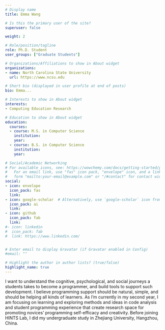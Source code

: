 ```yaml
---
# Display name
title: Emma Wang

# Is this the primary user of the site?
superuser: false

weight: 2

# Role/position/tagline
role: Ph.D. Student
user_groups: ["Graduate Students"]

# Organizations/Affiliations to show in About widget
organizations:
- name: North Carolina State University
  url: https://www.ncsu.edu

# Short bio (displayed in user profile at end of posts)
bio: Emma...

# Interests to show in About widget
interests:
- Computing Education Research

# Education to show in About widget
education:
  courses:
  - course: M.S. in Computer Science
    institution: 
    year: 
  - course: B.S. in Computer Science
    institution: 
    year: 

# Social/Academic Networking
# For available icons, see: https://wowchemy.com/docs/getting-started/page-builder/#icons
#   For an email link, use "fas" icon pack, "envelope" icon, and a link in the
#   form "mailto:your-email@example.com" or "/#contact" for contact widget.
social:
- icon: envelope
  icon_pack: fas
  link: 
- icon: google-scholar  # Alternatively, use `google-scholar` icon from `ai` icon pack
  icon_pack: ai
  link: 
- icon: github
  icon_pack: fab
  link: 
#- icon: linkedin
#  icon_pack: fab
#  link: https://www.linkedin.com/


# Enter email to display Gravatar (if Gravatar enabled in Config)
#email: ""

# Highlight the author in author lists? (true/false)
highlight_name: true
---
```


I want to understand the cognitive, psychological, and social journeys a students takes to become a programmer, and build tools to support such development. I believe programming support should be natural, simple, and should be helping all kinds of learners. As I’m currently in my second year, I am focusing on learning and exploring methods and ideas in code analysis and student programming experience that create research space for promoting novices’ programming self-efficacy and creativity.
Before joining HINTS Lab, I did my undergraduate study in Zhejiang University, Hangzhou, China.